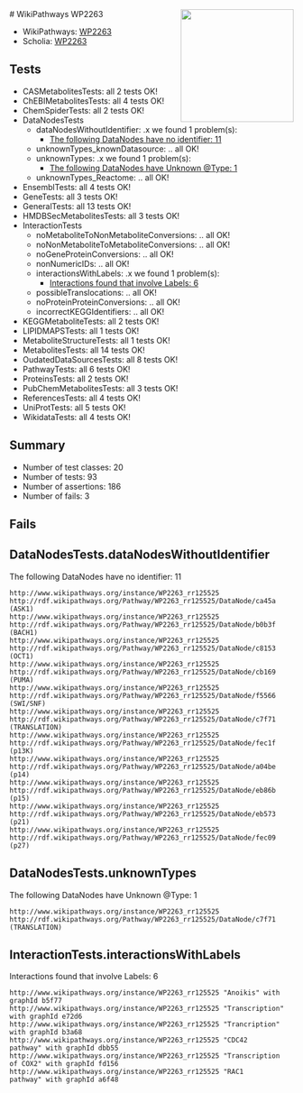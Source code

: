 <img style="float: right; width: 200px" src="https://upload.wikimedia.org/wikipedia/commons/thumb/8/83/Wplogo_with_text_500.png/640px-Wplogo_with_text_500.png" />
# WikiPathways WP2263

* WikiPathways: [WP2263](https://wikipathways.org/pathways/WP2263)
* Scholia: [WP2263](https://scholia.toolforge.org/wikipathways/WP2263)
## Tests
* CASMetabolitesTests: all 2 tests OK!
* ChEBIMetabolitesTests: all 4 tests OK!
* ChemSpiderTests: all 2 tests OK!
* DataNodesTests
    * dataNodesWithoutIdentifier: .x we found 1 problem(s):
        * [The following DataNodes have no identifier: 11](#8792c491)
    * unknownTypes_knownDatasource: .. all OK!
    * unknownTypes: .x we found 1 problem(s):
        * [The following DataNodes have Unknown @Type: 1](#839973df)
    * unknownTypes_Reactome: .. all OK!
* EnsemblTests: all 4 tests OK!
* GeneTests: all 3 tests OK!
* GeneralTests: all 13 tests OK!
* HMDBSecMetabolitesTests: all 3 tests OK!
* InteractionTests
    * noMetaboliteToNonMetaboliteConversions: .. all OK!
    * noNonMetaboliteToMetaboliteConversions: .. all OK!
    * noGeneProteinConversions: .. all OK!
    * nonNumericIDs: .. all OK!
    * interactionsWithLabels: .x we found 1 problem(s):
        * [Interactions found that involve Labels: 6](#630d267d)
    * possibleTranslocations: .. all OK!
    * noProteinProteinConversions: .. all OK!
    * incorrectKEGGIdentifiers: .. all OK!
* KEGGMetaboliteTests: all 2 tests OK!
* LIPIDMAPSTests: all 1 tests OK!
* MetaboliteStructureTests: all 1 tests OK!
* MetabolitesTests: all 14 tests OK!
* OudatedDataSourcesTests: all 8 tests OK!
* PathwayTests: all 6 tests OK!
* ProteinsTests: all 2 tests OK!
* PubChemMetabolitesTests: all 3 tests OK!
* ReferencesTests: all 4 tests OK!
* UniProtTests: all 5 tests OK!
* WikidataTests: all 4 tests OK!


## Summary

* Number of test classes: 20
* Number of tests: 93
* Number of assertions: 186
* Number of fails: 3

## Fails

<a name="8792c491" />

## DataNodesTests.dataNodesWithoutIdentifier

The following DataNodes have no identifier: 11
```
http://www.wikipathways.org/instance/WP2263_rr125525 http://rdf.wikipathways.org/Pathway/WP2263_rr125525/DataNode/ca45a (ASK1)
http://www.wikipathways.org/instance/WP2263_rr125525 http://rdf.wikipathways.org/Pathway/WP2263_rr125525/DataNode/b0b3f (BACH1)
http://www.wikipathways.org/instance/WP2263_rr125525 http://rdf.wikipathways.org/Pathway/WP2263_rr125525/DataNode/c8153 (OCT1)
http://www.wikipathways.org/instance/WP2263_rr125525 http://rdf.wikipathways.org/Pathway/WP2263_rr125525/DataNode/cb169 (PUMA)
http://www.wikipathways.org/instance/WP2263_rr125525 http://rdf.wikipathways.org/Pathway/WP2263_rr125525/DataNode/f5566 (SWI/SNF)
http://www.wikipathways.org/instance/WP2263_rr125525 http://rdf.wikipathways.org/Pathway/WP2263_rr125525/DataNode/c7f71 (TRANSLATION)
http://www.wikipathways.org/instance/WP2263_rr125525 http://rdf.wikipathways.org/Pathway/WP2263_rr125525/DataNode/fec1f (p13K)
http://www.wikipathways.org/instance/WP2263_rr125525 http://rdf.wikipathways.org/Pathway/WP2263_rr125525/DataNode/a04be (p14)
http://www.wikipathways.org/instance/WP2263_rr125525 http://rdf.wikipathways.org/Pathway/WP2263_rr125525/DataNode/eb86b (p15)
http://www.wikipathways.org/instance/WP2263_rr125525 http://rdf.wikipathways.org/Pathway/WP2263_rr125525/DataNode/eb573 (p21)
http://www.wikipathways.org/instance/WP2263_rr125525 http://rdf.wikipathways.org/Pathway/WP2263_rr125525/DataNode/fec09 (p27)
```

<a name="839973df" />

## DataNodesTests.unknownTypes

The following DataNodes have Unknown @Type: 1
```
http://www.wikipathways.org/instance/WP2263_rr125525 http://rdf.wikipathways.org/Pathway/WP2263_rr125525/DataNode/c7f71 (TRANSLATION)
```

<a name="630d267d" />

## InteractionTests.interactionsWithLabels

Interactions found that involve Labels: 6
```
http://www.wikipathways.org/instance/WP2263_rr125525 "Anoikis" with graphId b5f77
http://www.wikipathways.org/instance/WP2263_rr125525 "Transcription" with graphId e72d6
http://www.wikipathways.org/instance/WP2263_rr125525 "Trancription" with graphId b3a68
http://www.wikipathways.org/instance/WP2263_rr125525 "CDC42
pathway" with graphId dbb55
http://www.wikipathways.org/instance/WP2263_rr125525 "Transcription
of COX2" with graphId fd156
http://www.wikipathways.org/instance/WP2263_rr125525 "RAC1
pathway" with graphId a6f48
```

